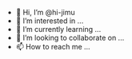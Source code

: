 - 👋 Hi, I’m @hi-jimu
- 👀 I’m interested in ...
- 🌱 I’m currently learning ...
- 💞️ I’m looking to collaborate on ...
- 📫 How to reach me ...

<!---
hi-jimu/hi-jimu is a ✨ special ✨ repository because its `README.md` (this file) appears on your GitHub profile.
You can click the Preview link to take a look at your changes.
--->
